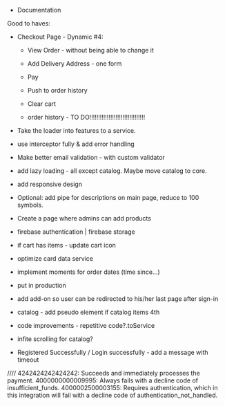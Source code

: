 - Documentation

Good to haves:

- Checkout Page - Dynamic #4:
  - View Order - without being able to change it
  - Add Delivery Address - one form

  - Pay

  - Push to order history
  - Clear cart
  - order history - TO DO!!!!!!!!!!!!!!!!!!!!!!!!!!!!!!!!

- Take the loader into features to a service.

- use interceptor fully & add error handling

- Make better email validation - with custom validator

- add lazy loading - all except catalog. Maybe move catalog to core.

- add responsive design

- Optional: add pipe for descriptions on main page, reduce to 100 symbols.

- Create a page where admins can add products

- firebase authentication | firebase storage

- if cart has items - update cart icon

- optimize card data service

- implement moments for order dates (time since...)

- put in production

- add add-on so user can be redirected to his/her last page after sign-in

- catalog - add pseudo element if catalog items 4th

- code improvements - repetitive code?.toService

- infite scrolling for catalog?

- Registered Successfully / Login successfully - add a message with timeout


////
4242424242424242: Succeeds and immediately processes the payment.
4000000000009995: Always fails with a decline code of insufficient_funds.
4000002500003155: Requires authentication, which in this integration will fail with a decline code of authentication_not_handled.